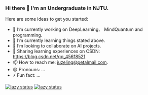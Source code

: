 ### Hi there 👋 I'm an Undergraduate in NJTU.

Here are some ideas to get you started:

- 🔭 I’m currently working on DeepLearning、 MindQuantum and programming.
- 🌱 I’m currently learning things stated above.
- 👯 I’m looking to collaborate on AI projects.
- 💬 Sharing learning experiences on CSDN: https://blog.csdn.net/qq_45618521
- 📫 How to reach me: juzeling@petalmail.com.
- 😄 Pronouns: ...
- ⚡ Fun fact: ...

<!--
**URLinkEVA/URLinkEVA** is a ✨ _special_ ✨ repository because its `README.md` (this file) appears on your GitHub profile.

-->
[![lazy status](https://github-readme-stats.vercel.app/api?username=URLinkEVA)]()
[![lazy status](https://github-readme-stats.vercel.app/api/top-langs/?username=URLinkEVA)]()
